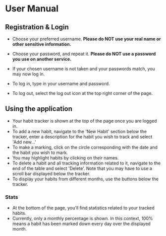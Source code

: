 # User Manual

## Registration & Login
- Choose your preferred username. **Please do NOT use your real name or other sensitive information.**
- Choose your password, and repeat it. **Please do NOT use a password you use on another service.**
- If your chosen username is not taken and your passwords match, you may now log in.

- To log in, type in your username and password.
- To log out, select the log out icon at the top right corner of the page.

## Using the application
- Your habit tracker is shown at the top of the page once you are logged in.
- To add a new habit, navigate to the 'New Habit' section below the tracker, enter a description for the habit you wish to track and select 'Add new...'
- To make a marking, click on the circle corresponding with the date and the habit you wish to mark.
- You may highlight habits by clicking on their names.
- To delete a habit and all tracking information related to it, navigate to the end of the table and select 'Delete'. Note that you may have to use a scroll bar displayed below the tracker.
- To display your habits from different months, use the buttons below the tracker.

### Stats
- At the bottom of the page, you'll find statistics related to your tracked habits.
- Currently, only a monthly percentage is shown. In this context, 100% means a habit has been marked down every day over the displayed month.
